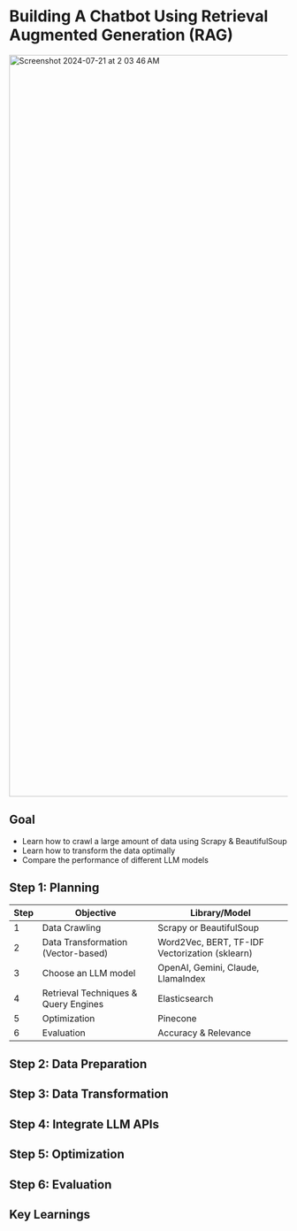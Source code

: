 # Building A Chatbot Using Retrieval Augmented Generation (RAG)
<img width="1341" alt="Screenshot 2024-07-21 at 2 03 46 AM" src="https://github.com/user-attachments/assets/75afce4b-470e-46cb-87bf-8685851173fd">

## Goal
* Learn how to crawl a large amount of data using Scrapy & BeautifulSoup
* Learn how to transform the data optimally
* Compare the performance of different LLM models

## Step 1: Planning
| Step | Objective | Library/Model |
| --- | --- | --- |
| 1 | Data Crawling | Scrapy or BeautifulSoup |
| 2 | Data Transformation (Vector-based) | Word2Vec, BERT, TF-IDF Vectorization (sklearn) |
| 3 | Choose an LLM model | OpenAI, Gemini, Claude, LlamaIndex |
| 4 | Retrieval Techniques & Query Engines | Elasticsearch |
| 5 | Optimization | Pinecone |
| 6 | Evaluation | Accuracy & Relevance |

## Step 2: Data Preparation


## Step 3: Data Transformation

## Step 4: Integrate LLM APIs

## Step 5: Optimization

## Step 6: Evaluation

## Key Learnings
